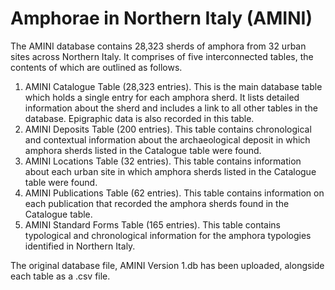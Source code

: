 # Amphorae in Northern Italy (AMINI)
The AMINI database contains 28,323 sherds of amphora from 32 urban sites across Northern Italy. It comprises of five interconnected tables, the contents of which are outlined as follows.
1.	AMINI Catalogue Table (28,323 entries). This is the main database table which holds a single entry for each amphora sherd. It lists detailed information about the sherd and includes a link to all other tables in the database. Epigraphic data is also recorded in this table.
2.	AMINI Deposits Table (200 entries). This table contains chronological and contextual information about the archaeological deposit in which amphora sherds listed in the Catalogue table were found. 
3.	AMINI Locations Table (32 entries). This table contains information about each urban site in which amphora sherds listed in the Catalogue table were found.
4.	AMINI Publications Table (62 entries). This table contains information on each publication that recorded the amphora sherds found in the Catalogue table.
5.	AMINI Standard Forms Table (165 entries). This table contains typological and chronological information for the amphora typologies identified in Northern Italy. 

The original database file, AMINI Version 1.db has been uploaded, alongside each table as a .csv file. 
